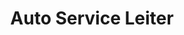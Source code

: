 ---
title: "Auto Service Leiter"
url: /diessen-am-ammersee/auto-service-leiter/
shop: Autowerkstatt
---
